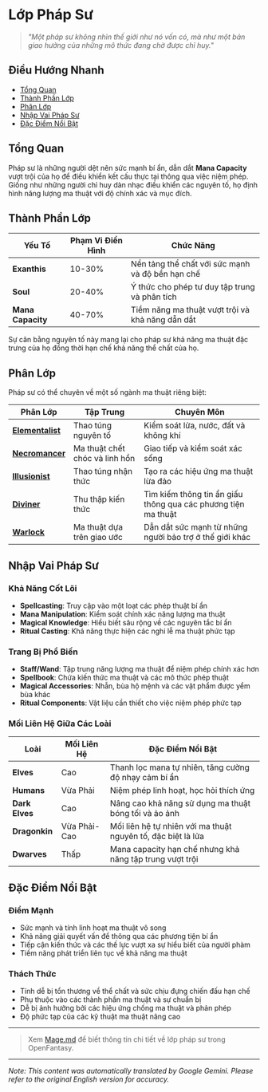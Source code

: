 # Lớp Pháp Sư

> *"Một pháp sư không nhìn thế giới như nó vốn có, mà như một bản giao hưởng của những mô thức đang chờ được chỉ huy."*

## Điều Hướng Nhanh

- [Tổng Quan](#overview)
- [Thành Phần Lớp](#class-composition)
- [Phân Lớp](#subclasses)
- [Nhập Vai Pháp Sư](#playing-a-mage)
- [Đặc Điểm Nổi Bật](#notable-traits)

## Tổng Quan

Pháp sư là những người dệt nên sức mạnh bí ẩn, dẫn dắt **Mana Capacity** vượt trội của họ để điều khiển kết cấu thực tại thông qua việc niệm phép. Giống như những người chỉ huy dàn nhạc điều khiển các nguyên tố, họ định hình năng lượng ma thuật với độ chính xác và mục đích.

## Thành Phần Lớp

| Yếu Tố | Phạm Vi Điển Hình | Chức Năng |
|---------|---------------|----------|
| **Exanthis** | 10-30% | Nền tảng thể chất với sức mạnh và độ bền hạn chế |
| **Soul** | 20-40% | Ý thức cho phép tư duy tập trung và phân tích |
| **Mana Capacity** | 40-70% | Tiềm năng ma thuật vượt trội và khả năng dẫn dắt |

Sự cân bằng nguyên tố này mang lại cho pháp sư khả năng ma thuật đặc trưng của họ đồng thời hạn chế khả năng thể chất của họ.

## Phân Lớp

Pháp sư có thể chuyên về một số ngành ma thuật riêng biệt:

| Phân Lớp | Tập Trung | Chuyên Môn |
|----------|-------|-----------|
| [**Elementalist**](Elementalist.md) | Thao túng nguyên tố | Kiểm soát lửa, nước, đất và không khí |
| [**Necromancer**](Necromancer.md) | Ma thuật chết chóc và linh hồn | Giao tiếp và kiểm soát xác sống |
| [**Illusionist**](Illusionist.md) | Thao túng nhận thức | Tạo ra các hiệu ứng ma thuật lừa đảo |
| [**Diviner**](Diviner.md) | Thu thập kiến thức | Tìm kiếm thông tin ẩn giấu thông qua các phương tiện ma thuật |
| [**Warlock**](Warlock.md) | Ma thuật dựa trên giao ước | Dẫn dắt sức mạnh từ những người bảo trợ ở thế giới khác |

## Nhập Vai Pháp Sư

### Khả Năng Cốt Lõi

- **Spellcasting**: Truy cập vào một loạt các phép thuật bí ẩn
- **Mana Manipulation**: Kiểm soát chính xác năng lượng ma thuật
- **Magical Knowledge**: Hiểu biết sâu rộng về các nguyên tắc bí ẩn
- **Ritual Casting**: Khả năng thực hiện các nghi lễ ma thuật phức tạp

### Trang Bị Phổ Biến

- **Staff/Wand**: Tập trung năng lượng ma thuật để niệm phép chính xác hơn
- **Spellbook**: Chứa kiến thức ma thuật và các mô thức phép thuật
- **Magical Accessories**: Nhẫn, bùa hộ mệnh và các vật phẩm được yểm bùa khác
- **Ritual Components**: Vật liệu cần thiết cho việc niệm phép phức tạp

### Mối Liên Hệ Giữa Các Loài

| Loài | Mối Liên Hệ | Đặc Điểm Nổi Bật |
|---------|----------|----------------|
| **Elves** | Cao | Thanh lọc mana tự nhiên, tăng cường độ nhạy cảm bí ẩn |
| **Humans** | Vừa Phải | Niệm phép linh hoạt, học hỏi thích ứng |
| **Dark Elves** | Cao | Nâng cao khả năng sử dụng ma thuật bóng tối và ảo ảnh |
| **Dragonkin** | Vừa Phải-Cao | Mối liên hệ tự nhiên với ma thuật nguyên tố, đặc biệt là lửa |
| **Dwarves** | Thấp | Mana capacity hạn chế nhưng khả năng tập trung vượt trội |

## Đặc Điểm Nổi Bật

### Điểm Mạnh

- Sức mạnh và tính linh hoạt ma thuật vô song
- Khả năng giải quyết vấn đề thông qua các phương tiện bí ẩn
- Tiếp cận kiến thức và các thế lực vượt xa sự hiểu biết của người phàm
- Tiềm năng phát triển liên tục về khả năng ma thuật

### Thách Thức

- Tính dễ bị tổn thương về thể chất và sức chịu đựng chiến đấu hạn chế
- Phụ thuộc vào các thành phần ma thuật và sự chuẩn bị
- Dễ bị ảnh hưởng bởi các hiệu ứng chống ma thuật và phản phép
- Độ phức tạp của các kỹ thuật ma thuật nâng cao

---

> Xem [Mage.md](Mage.md) để biết thông tin chi tiết về lớp pháp sư trong OpenFantasy.


---
_Note: This content was automatically translated by Google Gemini. Please refer to the original English version for accuracy._